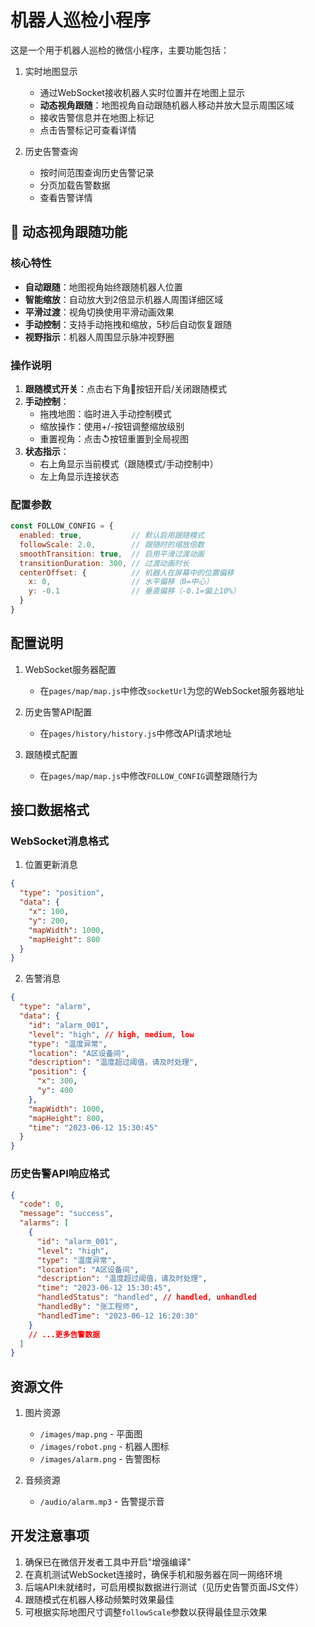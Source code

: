 # 机器人巡检小程序

这是一个用于机器人巡检的微信小程序，主要功能包括：

1. 实时地图显示
   - 通过WebSocket接收机器人实时位置并在地图上显示
   - **动态视角跟随**：地图视角自动跟随机器人移动并放大显示周围区域
   - 接收告警信息并在地图上标记
   - 点击告警标记可查看详情

2. 历史告警查询
   - 按时间范围查询历史告警记录
   - 分页加载告警数据
   - 查看告警详情

## 🎯 动态视角跟随功能

### 核心特性
- **自动跟随**：地图视角始终跟随机器人位置
- **智能缩放**：自动放大到2倍显示机器人周围详细区域
- **平滑过渡**：视角切换使用平滑动画效果
- **手动控制**：支持手动拖拽和缩放，5秒后自动恢复跟随
- **视野指示**：机器人周围显示脉冲视野圈

### 操作说明
1. **跟随模式开关**：点击右下角🎯按钮开启/关闭跟随模式
2. **手动控制**：
   - 拖拽地图：临时进入手动控制模式
   - 缩放操作：使用+/-按钮调整缩放级别
   - 重置视角：点击↺按钮重置到全局视图
3. **状态指示**：
   - 右上角显示当前模式（跟随模式/手动控制中）
   - 左上角显示连接状态

### 配置参数
```javascript
const FOLLOW_CONFIG = {
  enabled: true,           // 默认启用跟随模式
  followScale: 2.0,        // 跟随时的缩放倍数
  smoothTransition: true,  // 启用平滑过渡动画
  transitionDuration: 300, // 过渡动画时长
  centerOffset: {          // 机器人在屏幕中的位置偏移
    x: 0,                  // 水平偏移（0=中心）
    y: -0.1                // 垂直偏移（-0.1=偏上10%）
  }
}
```

## 配置说明

1. WebSocket服务器配置
   - 在`pages/map/map.js`中修改`socketUrl`为您的WebSocket服务器地址

2. 历史告警API配置
   - 在`pages/history/history.js`中修改API请求地址

3. 跟随模式配置
   - 在`pages/map/map.js`中修改`FOLLOW_CONFIG`调整跟随行为

## 接口数据格式

### WebSocket消息格式

1. 位置更新消息
```json
{
  "type": "position",
  "data": {
    "x": 100,
    "y": 200,
    "mapWidth": 1000,
    "mapHeight": 800
  }
}
```

2. 告警消息
```json
{
  "type": "alarm",
  "data": {
    "id": "alarm_001",
    "level": "high", // high, medium, low
    "type": "温度异常",
    "location": "A区设备间",
    "description": "温度超过阈值，请及时处理",
    "position": {
      "x": 300,
      "y": 400
    },
    "mapWidth": 1000,
    "mapHeight": 800,
    "time": "2023-06-12 15:30:45"
  }
}
```

### 历史告警API响应格式

```json
{
  "code": 0,
  "message": "success",
  "alarms": [
    {
      "id": "alarm_001",
      "level": "high",
      "type": "温度异常",
      "location": "A区设备间",
      "description": "温度超过阈值，请及时处理",
      "time": "2023-06-12 15:30:45",
      "handledStatus": "handled", // handled, unhandled
      "handledBy": "张工程师",
      "handledTime": "2023-06-12 16:20:30"
    }
    // ...更多告警数据
  ]
}
```

## 资源文件

1. 图片资源
   - `/images/map.png` - 平面图
   - `/images/robot.png` - 机器人图标
   - `/images/alarm.png` - 告警图标

2. 音频资源
   - `/audio/alarm.mp3` - 告警提示音

## 开发注意事项

1. 确保已在微信开发者工具中开启"增强编译"
2. 在真机测试WebSocket连接时，确保手机和服务器在同一网络环境
3. 后端API未就绪时，可启用模拟数据进行测试（见历史告警页面JS文件）
4. 跟随模式在机器人移动频繁时效果最佳
5. 可根据实际地图尺寸调整`followScale`参数以获得最佳显示效果 